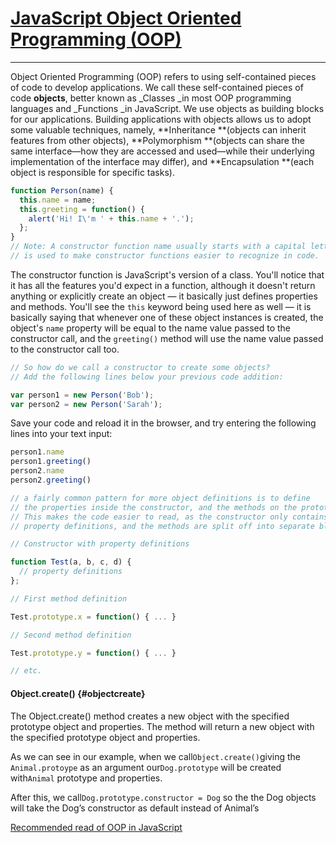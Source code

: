 # [JavaScript Object Oriented Programming \(OOP\)](https://developer.mozilla.org/en-US/docs/Learn/JavaScript/Objects/Object-oriented_JS)

---

Object Oriented Programming \(OOP\) refers to using self-contained pieces of code to develop applications. We call these self-contained pieces of code **objects**, better known as \_Classes \_in most OOP programming languages and \_Functions \_in JavaScript. We use objects as building blocks for our applications. Building applications with objects allows us to adopt some valuable techniques, namely, **Inheritance **\(objects can inherit features from other objects\), **Polymorphism **\(objects can share the same interface—how they are accessed and used—while their underlying implementation of the interface may differ\), and **Encapsulation **\(each object is responsible for specific tasks\).

```js
function Person(name) {
  this.name = name;
  this.greeting = function() {
    alert('Hi! I\'m ' + this.name + '.');
  };
}
// Note: A constructor function name usually starts with a capital letter — this convention
// is used to make constructor functions easier to recognize in code.
```

The constructor function is JavaScript's version of a class. You'll notice that it has all the features you'd expect in a function, although it doesn't return anything or explicitly create an object — it basically just defines properties and methods. You'll see the `this` keyword being used here as well — it is basically saying that whenever one of these object instances is created, the object's `name` property will be equal to the name value passed to the constructor call, and the `greeting()` method will use the name value passed to the constructor call too.

```js
// So how do we call a constructor to create some objects?
// Add the following lines below your previous code addition:

var person1 = new Person('Bob');
var person2 = new Person('Sarah');
```

Save your code and reload it in the browser, and try entering the following lines into your text input:

```js
person1.name
person1.greeting()
person2.name
person2.greeting()
```

```js
// a fairly common pattern for more object definitions is to define
// the properties inside the constructor, and the methods on the prototype.
// This makes the code easier to read, as the constructor only contains the
// property definitions, and the methods are split off into separate blocks. For example:

// Constructor with property definitions

function Test(a, b, c, d) {
  // property definitions
};

// First method definition

Test.prototype.x = function() { ... }

// Second method definition

Test.prototype.y = function() { ... }

// etc.
```

#### Object.create\(\) {#objectcreate}

The Object.create\(\) method creates a new object with the specified prototype object and properties. The method will return a new object with the specified prototype object and properties.

As we can see in our example, when we call`Object.create()`giving the `Animal.protoype` as an argument our`Dog.prototype` will be created with`Animal` prototype and properties.

After this, we call`Dog.prototype.constructor = Dog` so the the Dog objects will take the Dog’s constructor as default instead of Animal’s

[Recommended read of OOP in JavaScript](http://javascriptissexy.com/oop-in-javascript-what-you-need-to-know/)

